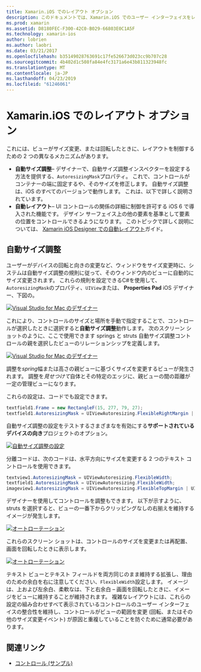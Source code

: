 ```yaml
---
title: Xamarin.iOS でのレイアウト オプション
description: このドキュメントでは、Xamarin.iOS でのユーザー インターフェイスをレイアウトするさまざまな方法について説明します。 自動サイズ調整と自動レイアウトがについて説明します。
ms.prod: xamarin
ms.assetid: D8180FEC-F300-42C0-B029-66803E0C1A5F
ms.technology: xamarin-ios
author: lobrien
ms.author: laobri
ms.date: 03/21/2017
ms.openlocfilehash: b35149028763691c17fe526673d023cc9b707c28
ms.sourcegitcommit: 4b402d1c508fa84e4fc3171a6e43b811323948fc
ms.translationtype: MT
ms.contentlocale: ja-JP
ms.lasthandoff: 04/23/2019
ms.locfileid: "61246061"
---
```

# <a name="layout-options-in-xamarinios"></a>Xamarin.iOS でのレイアウト オプション

これには、ビューがサイズ変更、または回転したときに、レイアウトを制御するための 2 つの異なるメカニズムがあります。

-  **自動サイズ調整**– デザイナーで、自動サイズ調整インスペクターを設定する方法を提供する、`AutoresizingMask`プロパティ。 これで、コントロールがコンテナーの端に固定するや、そのサイズを修正します。 自動サイズ調整は、iOS のすべてのバージョンで動作します。 これは、以下で詳しく説明されています。
-  **自動レイアウト**– UI コントロールの関係の詳細に制御を許可する iOS 6 で導入された機能です。 デザイン サーフェイス上の他の要素を基準として要素の位置をコントロールできるようになります。 このトピックで詳しく説明については、 [Xamarin iOS Designer での自動レイアウト](~/ios/user-interface/designer/designer-auto-layout.md)ガイド。

## <a name="autosizing"></a>自動サイズ調整

ユーザーがデバイスの回転と向きの変更など、ウィンドウをサイズ変更時に、システムは自動サイズ調整の規則に従って、そのウィンドウ内のビューに自動的にサイズ変更されます。 これらの規則を設定できるC#を使用して、`AutoresizingMask`のプロパティ、`UIView`または、 **Properties Pad** iOS デザイナー、下図の。

 [![](layout-options-images/image41.png "Visual Studio for Mac のデザイナー")](layout-options-images/image41.png#lightbox)

これにより、コントロールのサイズと場所を手動で指定することで、コントロールが選択したときに選択すると**自動サイズ調整**動作します。 次のスクリーン ショットのように、ここで使用できます springs と struts 自動サイズ調整コントロールの親を選択したビューのリレーションシップを定義します。

 [![](layout-options-images/image42.png "Visual Studio for Mac のデザイナー")](layout-options-images/image42.png#lightbox)

調整を*spring*幅または高さの親ビューに基づくサイズを変更するビューが発生されます。 調整を*見せつけて*自体とその特定のエッジに、親ビューの間の距離が一定の管理ビューになります。

これらの設定は、コードでも設定できます。

```csharp
textfield1.Frame = new RectangleF(15, 277, 79, 27);
textfield1.AutoresizingMask = UIViewAutoresizing.FlexibleRightMargin | UIViewAutoresizing.FlexibleBottomMargin;
```


自動サイズ調整の設定をテストするさまざまなを有効にする**サポートされているデバイスの向き**プロジェクトのオプション。

 [![](layout-options-images/image43a.png "自動サイズ調整の設定")](layout-options-images/image43a.png#lightbox)

分離コードは、次のコードは、水平方向にサイズを変更する 2 つのテキスト コントロールを使用できます。

```csharp
textview1.AutoresizingMask = UIViewAutoresizing.FlexibleWidth;
textfield1.AutoresizingMask = UIViewAutoresizing.FlexibleWidth;
imageview1.AutoresizingMask = UIViewAutoresizing.FlexibleTopMargin | UIViewAutoresizing.FlexibleLeftMargin;
```


デザイナーを使用してコントロールを調整もできます。 以下が示すように、struts を選択すると、ビューの一番下からクリッピングなしの右揃えを維持するイメージが発生します。

 [![](layout-options-images/autoresize.png "オートローテーション")](layout-options-images/autoresize.png#lightbox)

これらのスクリーン ショットは、コントロールのサイズを変更または再配置、画面を回転したときに表示します。

 [![](layout-options-images/image44a.png "オートローテーション")](layout-options-images/image44a.png#lightbox)

テキスト ビューとテキスト フィールドを両方同じのまま維持する拡張し、理由のための余白を右に注意してください、`FlexibleWidth`設定します。 イメージは、上および左余白、柔軟なは、下と右余白 – 画面を回転したときに、イメージをビューに維持することが維持されます。 複雑なレイアウトには、これらの設定の組み合わせすべて表示されているコントロールのユーザー インターフェイスの整合性を維持し、コントロールがビューの範囲を変更 (回転、またはその他のサイズ変更イベント) が原因と重複していることを防ぐために通常必要があります。





## <a name="related-links"></a>関連リンク

- [コントロール (サンプル)](https://developer.xamarin.com/samples/Controls/)
